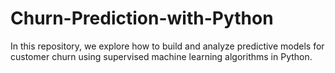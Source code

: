 # Churn-Prediction-with-Python
In this repository, we explore how to build and analyze predictive models for customer churn using supervised machine learning algorithms in Python.
